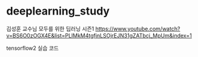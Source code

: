 # deeplearning_study
김성훈 교수님 모두를 위한 딥러닝 시즌1
https://www.youtube.com/watch?v=BS6O0zOGX4E&list=PLlMkM4tgfjnLSOjrEJN31gZATbcj_MpUm&index=1

tensorflow2 실습 코드



